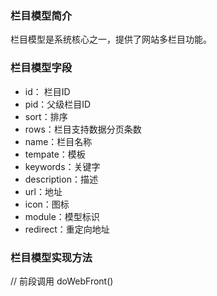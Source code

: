 
### 栏目模型简介

栏目模型是系统核心之一，提供了网站多栏目功能。

### 栏目模型字段

- id： 栏目ID
- pid：父级栏目ID
- sort：排序
- rows：栏目支持数据分页条数
- name：栏目名称
- tempate：模板
- keywords：关键字
- description：描述
- url：地址
- icon：图标
- module：模型标识
- redirect：重定向地址

### 栏目模型实现方法

// 前段调用
doWebFront()

